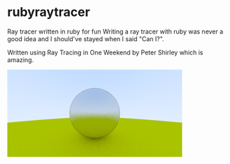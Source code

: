 # rubyraytracer
Ray tracer written in ruby for fun
Writing a ray tracer with ruby was never a good idea and I should've stayed when I said "Can I?".

Written using Ray Tracing in One Weekend by Peter Shirley which is amazing.

![output](https://raw.githubusercontent.com/argestes/rubyraytracer/master/out.png)
